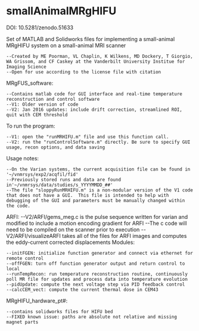 smallAnimalMRgHIFU
==================
DOI: 10.5281/zenodo.51633

Set of MATLAB and Solidworks files for implementing a small-animal MRgHIFU system on a small-animal MRI scanner

    --Created by ME Poorman, VL Chaplin, K Wilkens, MD Dockery, T Giorgio, WA Grissom, and CF Caskey at the Vanderbilt University Institue for Imaging Science
    --Open for use according to the license file with citation

MRgFUS_software:

    --Contains matlab code for GUI interface and real-time temperature reconstruction and control software
    --V1: Older version of code
    --V2: Jan 2016 updates: include drift correction, streamlined ROI, quit with CEM threshold

To run the program:

    --V1: open the "runMRHIFU.m" file and use this function call.
    --V2: run the "runControlSoftware.m" directly. Be sure to specify GUI usage, recon options, and data saving

Usage notes:

    --On the Varian systems, the current acquisition file can be found in '~/vnmrsys/exp2/acqfil/fid'
    --Previously stored runs and data are found in'~/vnmrsys/data/studies/s_YYYYMMDD_##'
    --The file "sloppyRunMRHIFU.m" is a non-modular version of the V1 code that does not have a GUI.  This file is intended to help with debugging of the GUI and parameters must be manually changed within the code.
ARFI:
    --V2/ARFI/gems_meg.c is the pulse sequence written for varian and modified to include a motion encoding gradient for ARFI
    --The c code will need to be compiled on the scanner prior to execution
    --V2/ARFI/visualizeARFI takes all of the files for ARFI images and computes the eddy-current corrected displacements
Modules:

    --initFGEN: initialize function generator and connect via ethernet for remote control
    --offFGEN: turn off function generator output and return control to local
    --runTempRecon: run temperature reconstruction routine, continuously poll MR file for updates and process data into temperature evolution
    --pidUpdate: compute the next voltage step via PID feedback control
    --calcCEM_vect: compute the current thermal dose in CEM43
    
MRgHIFU_hardware_pt#: 

    --contains solidworks files for HIFU bed
    --FIXED known issue: paths are absolute not relative and missing magnet parts
